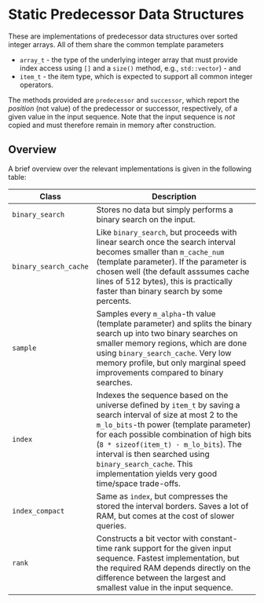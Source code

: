 # Static Predecessor Data Structures

These are implementations of predecessor data structures over sorted integer arrays. All of them share the common template parameters
* `array_t` - the type of the underlying integer array that must provide index access using `[]` and a `size()` method, e.g., `std::vector`) - and
* `item_t` - the item type, which is expected to support all common integer operators.

The methods provided are `predecessor` and `successor`, which report the _position_ (not value) of the predecessor or successor, respectively, of a given value in the input sequence. Note that the input sequence is _not_ copied and must therefore remain in memory after construction.

## Overview

A brief overview over the relevant implementations is given in the following table:

| Class | Description |
| --- | --- |
| `binary_search` | Stores no data but simply performs a binary search on the input. |
| `binary_search_cache` | Like `binary_search`, but proceeds with linear search once the search interval becomes smaller than `m_cache_num` (template parameter). If the parameter is chosen well (the default asssumes cache lines of 512 bytes), this is practically faster than binary search by some percents. |
| `sample` | Samples every `m_alpha`-th value (template parameter) and splits the binary search up into two binary searches on smaller memory regions, which are done using `binary_search_cache`. Very low memory profile, but only marginal speed improvements compared to binary searches. |
| `index` | Indexes the sequence based on the universe defined by `item_t` by saving a search interval of size at most 2 to the `m_lo_bits`-th power (template parameter) for each possible combination of high bits (`8 * sizeof(item_t) - m_lo_bits`). The interval is then searched using `binary_search_cache`. This implementation yields very good time/space trade-offs. |
| `index_compact` | Same as `index`, but compresses the stored the interval borders. Saves a lot of RAM, but comes at the cost of slower queries. |
| `rank` | Constructs a bit vector with constant-time rank support for the given input sequence. Fastest implementation, but the required RAM depends directly on the difference between the largest and smallest value in the input sequence. |
